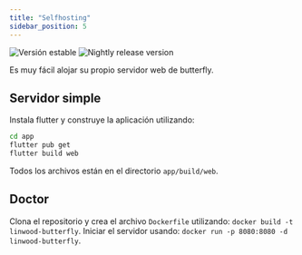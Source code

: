 ```yaml
---
title: "Selfhosting"
sidebar_position: 5
---
```


![Versión estable](https://img.shields.io/badge/dynamic/yaml?color=c4840d&label=Stable&query=%24.version&url=https%3A%2F%2Fraw.githubusercontent.com%2FLinwoodCloud%2Fbutterfly%2Fstable%2Fapp%2Fpubspec.yaml&style=for-the-badge) ![Nightly release version](https://img.shields.io/badge/dynamic/yaml?color=f7d28c&label=Nightly&query=%24.version&url=https%3A%2F%2Fraw.githubusercontent.com%2FLinwoodCloud%2Fbutterfly%2Fnightly%2Fapp%2Fpubspec.yaml&style=for-the-badge)

Es muy fácil alojar su propio servidor web de butterfly.

## Servidor simple

Instala flutter y construye la aplicación utilizando:

```bash
cd app
flutter pub get
flutter build web
```

Todos los archivos están en el directorio `app/build/web`.

## Doctor

Clona el repositorio y crea el archivo `Dockerfile` utilizando: `docker build -t linwood-butterfly`. Iniciar el servidor usando: `docker run -p 8080:8080 -d linwood-butterfly`.

